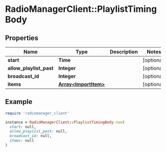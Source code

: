 # RadioManagerClient::PlaylistTimingBody

## Properties

| Name | Type | Description | Notes |
| ---- | ---- | ----------- | ----- |
| **start** | **Time** |  | [optional] |
| **allow_playlist_past** | **Integer** |  | [optional] |
| **broadcast_id** | **Integer** |  | [optional] |
| **items** | [**Array&lt;ImportItem&gt;**](ImportItem.md) |  | [optional] |

## Example

```ruby
require 'radiomanager_client'

instance = RadioManagerClient::PlaylistTimingBody.new(
  start: null,
  allow_playlist_past: null,
  broadcast_id: null,
  items: null
)
```

